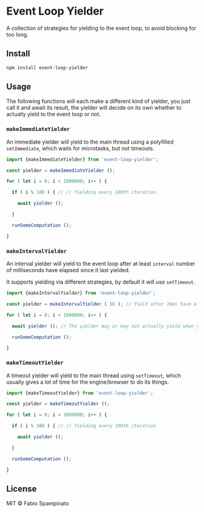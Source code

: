 # Event Loop Yielder

A collection of strategies for yielding to the event loop, to avoid blocking for too long.

## Install

```sh
npm install event-loop-yielder
```

## Usage

The following functions will each make a different kind of yielder, you just call it and await its result, the yielder will decide on its own whether to actually yield to the event loop or not.

### `makeImmediateYielder`

An immediate yielder will yield to the main thread using a polyfilled `setImmediate`, which waits for microtasks, but not timeouts.

```ts
import {makeImmediateYielder} from 'event-loop-yielder';

const yielder = makeImmediateYielder ();

for ( let i = 0; i < 1000000; i++ ) {

  if ( i % 100 ) { // // Yielding every 100th iteration

    await yielder ();

  }

  runSomeComputation ();

}
```

### `makeIntervalYielder`

An interval yielder will yield to the event loop after at least `interval` number of milliseconds have elapsed since it last yielded.

It supports yielding via different strategies, by default it will use `setTimeout`.

```ts
import {makeIntervalYielder} from 'event-loop-yielder';

const yielder = makeIntervalYielder ( 16 ); // Yield after 16ms have elapsed since the last yield

for ( let i = 0; i < 1000000; i++ ) {

  await yielder (); // The yielder may or may not actually yield when you call it

  runSomeComputation ();

}
```

### `makeTimeoutYielder`

A timeout yielder will yield to the main thread using `setTimeout`, which usually gives a lot of time for the engine/browser to do its things.

```ts
import {makeTimeoutYielder} from 'event-loop-yielder';

const yielder = makeTimeoutYielder ();

for ( let i = 0; i < 1000000; i++ ) {

  if ( i % 100 ) { // // Yielding every 100th iteration

    await yielder ();

  }

  runSomeComputation ();

}
```

## License

MIT © Fabio Spampinato
